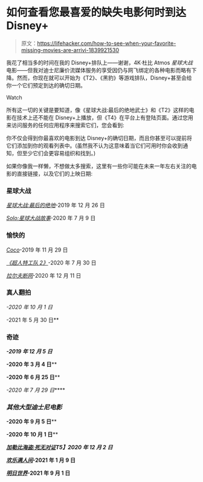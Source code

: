 # 如何查看您最喜爱的缺失电影何时到达 Disney+

> 原文：<https://lifehacker.com/how-to-see-when-your-favorite-missing-movies-are-arrivi-1839921530>

我花了相当多的时间在我的 Disney+排队上——谢谢，4K·杜比 Atmos *星球大战*电影——但我对迪士尼廉价流媒体服务的享受因仍与网飞绑定的各种电影而略有下降。然而，你现在就可以开始为《T2》、《黑豹》等游戏排队，Disney+甚至会给你一个它们预定到达的确切日期。

Watch

所有这一切的关键是要知道，像《星球大战:最后的绝地武士》和《T2》这样的电影在技术上还不能在 Disney+上播放，但《T4》在平台上有登陆页面。通过您用来访问服务的任何应用程序来搜索它们，您会看到:

你不仅会得到你最喜欢的电影到达 Disney+的确切日期，而且你甚至可以提前将它们添加到你的观看列表中。(虽然我不认为这意味着当它们可用时你会收到通知，但至少它们会更容易组织和找到。)

如果你像我一样懒，不想做太多搜索，这里有一些你可能在未来一年左右关注的电影的直接链接，以及它们的上映日期:

### 星球大战

[*星球大战:最后的绝地*](https://www.disneyplus.com/movies/star-wars-the-last-jedi/1nCWFK1pmAI0)-2019 年 12 月 26 日

[*Solo:星球大战故事*](https://www.disneyplus.com/movies/solo-a-star-wars-story/7ks3IYr1eU2P)-2020 年 7 月 9 日

### 愉快的

[*Coco*](https://www.disneyplus.com/movies/coco/db9orsI5O4gC)-2019 年 11 月 29 日

[*《超人特工队 2》*](https://www.disneyplus.com/movies/incredibles-2/4Le2C4pyeB3J)-2020 年 7 月 30 日

[*拉尔夫断网*](https://www.disneyplus.com/movies/ralph-breaks-the-internet/33T1xWWWLhFR)-2020 年 12 月 11 日

### 真人翻拍

[](https://www.disneyplus.com/movies/beauty-and-the-beast-2017/227lND2lKmLZ)*-2020 年 10 月 1 日*

*[](https://www.disneyplus.com/movies/the-jungle-book-2016/6mPifwCWjpbQ)*-2021 年 5 月 30 日**

### **奇迹**

**[](https://www.disneyplus.com/movies/marvel-studios-thor-ragnarok/3XqAT8UV8ojS)*-2019 年 12 月 5 日***

***[](https://www.disneyplus.com/movies/marvel-studios-black-panther/1GuXuYPj99Ke)*-2020 年 3 月 4 日****

***[](https://www.disneyplus.com/movies/marvel-studios-avengers-infinity-war/1WEuZ7H6y39v)*-2020 年 6 月 25 日****

***[](https://www.disneyplus.com/movies/marvel-studios-ant-man-and-the-wasp/5D7wkVHmlCKU)**-2020 年 7 月 29 日*****

### ***其他大型迪士尼电影***

***[](https://www.disneyplus.com/movies/christopher-robin/63WMEQHhUylM)*-2020 年 9 月 5 日**** 

***[](https://www.disneyplus.com/movies/maleficent/1QAyjfzQe6OK)*-2020 年 10 月 1 日****

***[*加勒比海盗:死无对证*](https://www.disneyplus.com/movies/pirates-of-the-caribbean-dead-men-tell-no-tales/7PFQVnMu2UCz)T5】2020 年 12 月 2 日*** 

**[*欢乐满人间*](https://www.disneyplus.com/movies/mary-poppins-returns/5F6U4wl2xb7P)-2021 年 1 月 9 日**

**[*明日世界*](https://www.disneyplus.com/movies/tomorrowland/F63qWBzMiX4V)-2021 年 9 月 1 日**